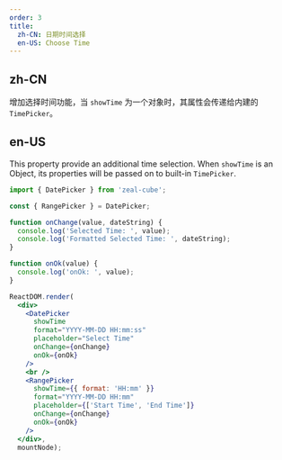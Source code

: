 ```yaml
---
order: 3
title:
  zh-CN: 日期时间选择
  en-US: Choose Time
---
```


## zh-CN

增加选择时间功能，当 `showTime` 为一个对象时，其属性会传递给内建的 `TimePicker`。

## en-US

This property provide an additional time selection. When `showTime` is an Object, its properties will be passed on to built-in `TimePicker`.

````jsx
import { DatePicker } from 'zeal-cube';

const { RangePicker } = DatePicker;

function onChange(value, dateString) {
  console.log('Selected Time: ', value);
  console.log('Formatted Selected Time: ', dateString);
}

function onOk(value) {
  console.log('onOk: ', value);
}

ReactDOM.render(
  <div>
    <DatePicker
      showTime
      format="YYYY-MM-DD HH:mm:ss"
      placeholder="Select Time"
      onChange={onChange}
      onOk={onOk}
    />
    <br />
    <RangePicker
      showTime={{ format: 'HH:mm' }}
      format="YYYY-MM-DD HH:mm"
      placeholder={['Start Time', 'End Time']}
      onChange={onChange}
      onOk={onOk}
    />
  </div>,
  mountNode);
````
